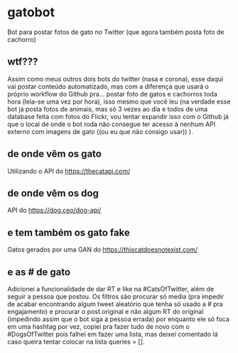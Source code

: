 # gatobot
Bot para postar fotos de gato no Twitter (que agora também posta foto de cachorro)

## wtf???

Assim como meus outros dois bots do twitter (nasa e corona), esse daqui vai postar conteúdo automatizado, mas com a diferença que usará o próprio workflow do Github pra... postar foto de gatos e cachorros toda hora (leia-se uma vez por hora), isso mesmo que você leu (na verdade esse bot já posta fotos de animais, mas só 3 vezes ao dia e todos de uma database feita com fotos do Flickr, vou tentar expandir isso com o Github já que o local de onde o bot roda não consegue ter acesso à nenhum API externo com imagens de gato ((ou eu que não consigo usar)) ).

## de onde vêm os gato

Utilizando o API do https://thecatapi.com/

## de onde vêm os dog

API do https://dog.ceo/dog-api/

## e tem também os gato fake

Gatos gerados por uma GAN do https://thiscatdoesnotexist.com/

## e as # de gato

Adicionei a funcionalidade de dar RT e like na #CatsOfTwitter, além de seguir a pessoa que postou. Os filtros são procurar só media (pra impedir de acabar encontrando algum tweet aleatório que tenha só usado a # pra engajamento) e procurar o post original e não algum RT do original (impedindo assim que o bot siga a pessoa errada) por enquanto ele só foca em uma hashtag por vez, copiei pra fazer tudo de novo com o #DogsOfTwitter pois falhei em fazer uma lista, mas deixei comentado lá caso queira tentar colocar na lista queries = [].
